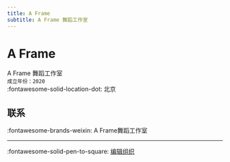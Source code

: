 ```yaml
---
title: A Frame
subtitle: A Frame 舞蹈工作室
---
```


# A Frame

A Frame 舞蹈工作室  
`成立年份：2020`  
:fontawesome-solid-location-dot: 北京  


## 联系

:fontawesome-brands-weixin: A Frame舞蹈工作室  

---

:fontawesome-solid-pen-to-square: [编辑组织](https://github.com/swingdance/orgs/issues/new?assignees=&labels=update+org&projects=&template=03-update_entity.yml&title=Update%20Org%3A%20zh_CN%20%E2%80%A2%20A%20Frame&region=zh_CN&id=a-frame&name=A%20Frame)
